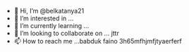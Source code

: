 - 👋 Hi, I’m @belkatanya21
- 👀 I’m interested in ...
- 🌱 I’m currently learning ...
- 💞️ I’m looking to collaborate on ... jttr
- 📫 How to reach me ...babduk faino
 3h65mfhjmfjtyaerferf
<!--- h356
belkatanya21/belkatanya21 is a ✨ special ✨ repository because its `README.md` (this file) appears on your GitHub profile.
You can click the Preview link to take a look at your changes.
--->
